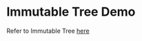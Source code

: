 # Immutable Tree Demo

Refer to Immutable Tree [here](https://github.com/praveen-kumar-rr/immutable-tree#readme)
